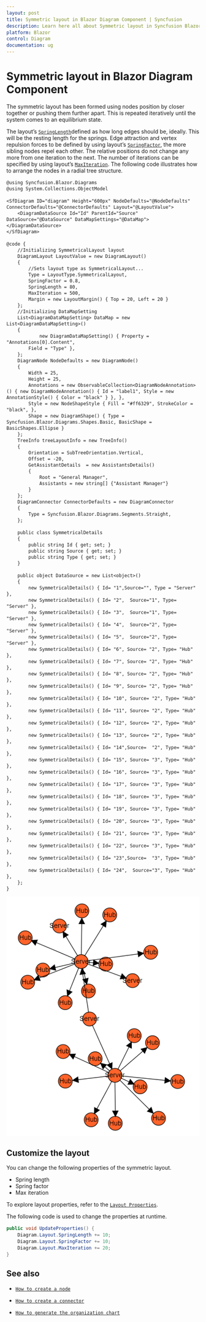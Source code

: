 ```yaml
---
layout: post
title: Symmetric layout in Blazor Diagram Component | Syncfusion
description: Learn here all about Symmetric layout in Syncfusion Blazor Diagram component and more.
platform: Blazor
control: Diagram
documentation: ug
---
```


# Symmetric layout in Blazor Diagram Component

The symmetric layout has been formed using nodes position by closer together or pushing them further apart. This is repeated iteratively until the system comes to an equilibrium state.

The layout’s [`SpringLength`](https://help.syncfusion.com/cr/blazor/Syncfusion.Blazor.Diagrams.DiagramLayout.html#Syncfusion_Blazor_Diagrams_DiagramLayout_SpringLength)defined as how long edges should be, ideally. This will be the resting length for the springs. Edge attraction and vertex repulsion forces to be defined by using layout’s [`SpringFactor`](https://help.syncfusion.com/cr/blazor/Syncfusion.Blazor.Diagrams.DiagramLayout.html#Syncfusion_Blazor_Diagrams_DiagramLayout_SpringFactor), the more sibling nodes repel each other. The relative positions do not change any more from one iteration to the next. The number of iterations can be specified by using layout’s [`MaxIteration`](https://help.syncfusion.com/cr/blazor/Syncfusion.Blazor.Diagrams.DiagramLayout.html#Syncfusion_Blazor_Diagrams_DiagramLayout_MaxIteration).
The following code illustrates how to arrange the nodes in a radial tree structure.

```cshtml
@using Syncfusion.Blazor.Diagrams
@using System.Collections.ObjectModel

<SfDiagram ID="diagram" Height="600px" NodeDefaults="@NodeDefaults" ConnectorDefaults="@ConnectorDefaults" Layout="@LayoutValue">
    <DiagramDataSource Id="Id" ParentId="Source" DataSource="@DataSource" DataMapSettings="@DataMap"></DiagramDataSource>
</SfDiagram>

@code {
    //Initializing SymmetricalLayout layout
    DiagramLayout LayoutValue = new DiagramLayout()
    {
        //Sets layout type as SymmetricalLayout...
        Type = LayoutType.SymmetricalLayout,
        SpringFactor = 0.8,
        SpringLength = 80,
        MaxIteration = 500,
        Margin = new LayoutMargin() { Top = 20, Left = 20 }
    };
    //Initializing DataMapSetting
    List<DiagramDataMapSetting> DataMap = new List<DiagramDataMapSetting>()
    {
            new DiagramDataMapSetting() { Property = "Annotations[0].Content",
        Field = "Type" },
    };
    DiagramNode NodeDefaults = new DiagramNode()
    {
        Width = 25,
        Height = 25,
        Annotations = new ObservableCollection<DiagramNodeAnnotation>() { new DiagramNodeAnnotation() { Id = "label1", Style = new AnnotationStyle() { Color = "black" } }, },
        Style = new NodeShapeStyle { Fill = "#ff6329", StrokeColor = "black", },
        Shape = new DiagramShape() { Type = Syncfusion.Blazor.Diagrams.Shapes.Basic, BasicShape = BasicShapes.Ellipse }
    };
    TreeInfo treeLayoutInfo = new TreeInfo()
    {
        Orientation = SubTreeOrientation.Vertical,
        Offset = -20,
        GetAssistantDetails  = new AssistantsDetails()
        {
            Root = "General Manager",
            Assistants = new string[] {"Assistant Manager"}
        }
    };
    DiagramConnector ConnectorDefaults = new DiagramConnector
    {
        Type = Syncfusion.Blazor.Diagrams.Segments.Straight,
    };

    public class SymmetricalDetails
    {
        public string Id { get; set; }
        public string Source { get; set; }
        public string Type { get; set; }
    }

    public object DataSource = new List<object>()
    {
        new SymmetricalDetails() { Id= "1",Source="", Type = "Server" },
        new SymmetricalDetails() { Id= "2",  Source="1", Type= "Server" },
        new SymmetricalDetails() { Id= "3",  Source="1", Type= "Server" },
        new SymmetricalDetails() { Id= "4",  Source="2", Type= "Server" },
        new SymmetricalDetails() { Id= "5",  Source="2", Type= "Server" },
        new SymmetricalDetails() { Id= "6", Source= "2", Type= "Hub" },
        new SymmetricalDetails() { Id= "7", Source= "2", Type= "Hub" },
        new SymmetricalDetails() { Id= "8", Source= "2", Type= "Hub" },
        new SymmetricalDetails() { Id= "9", Source= "2", Type= "Hub" },
        new SymmetricalDetails() { Id= "10", Source= "2", Type= "Hub" },
        new SymmetricalDetails() { Id= "11", Source= "2", Type= "Hub" },
        new SymmetricalDetails() { Id= "12", Source= "2", Type= "Hub" },
        new SymmetricalDetails() { Id= "13", Source= "2", Type= "Hub" },
        new SymmetricalDetails() { Id= "14",Source=  "2", Type= "Hub" },
        new SymmetricalDetails() { Id= "15", Source= "3", Type= "Hub" },
        new SymmetricalDetails() { Id= "16", Source= "3", Type= "Hub" },
        new SymmetricalDetails() { Id= "17", Source= "3", Type= "Hub" },
        new SymmetricalDetails() { Id= "18", Source= "3", Type= "Hub" },
        new SymmetricalDetails() { Id= "19", Source= "3", Type= "Hub" },
        new SymmetricalDetails() { Id= "20", Source= "3", Type= "Hub" },
        new SymmetricalDetails() { Id= "21", Source= "3", Type= "Hub" },
        new SymmetricalDetails() { Id= "22", Source= "3", Type= "Hub" },
        new SymmetricalDetails() { Id= "23",Source=  "3", Type= "Hub" },
        new SymmetricalDetails() { Id= "24",  Source="3", Type= "Hub" },
    };
}
```

![SymmetricalLayout](../images/symmetricallayout.png)

## Customize the layout

You can change the following properties of the symmetric layout.

* Spring length
* Spring factor
* Max iteration

To explore layout properties, refer to the [`Layout Properties`](https://help.syncfusion.com/cr/blazor/Syncfusion.Blazor.Diagrams.DiagramLayout.html).

The following code is used to change the properties at runtime.

```csharp
public void UpdateProperties() {
    Diagram.Layout.SpringLength += 10;
    Diagram.Layout.SpringFactor += 10;
    Diagram.Layout.MaxIteration += 20;
}
```

## See also

* [`How to create a node`](../nodes/nodes)

* [`How to create a connector`](../connectors/connectors)

* [`How to generate the organization chart`](./organizational-chart)